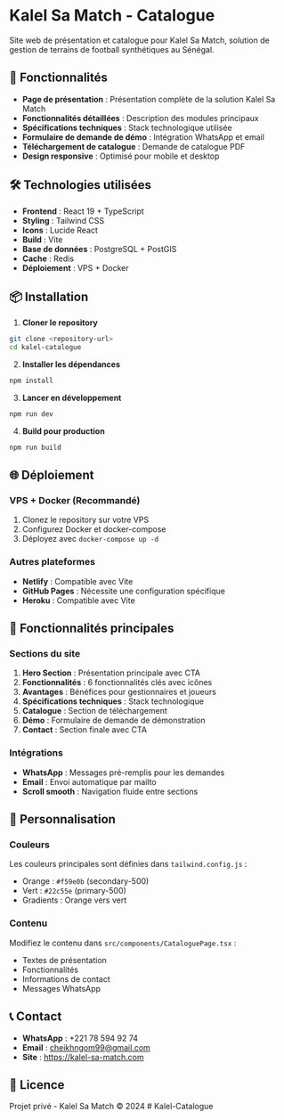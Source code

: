 # Kalel Sa Match - Catalogue

Site web de présentation et catalogue pour Kalel Sa Match, solution de gestion de terrains de football synthétiques au Sénégal.

## 🚀 Fonctionnalités

- **Page de présentation** : Présentation complète de la solution Kalel Sa Match
- **Fonctionnalités détaillées** : Description des modules principaux
- **Spécifications techniques** : Stack technologique utilisée
- **Formulaire de demande de démo** : Intégration WhatsApp et email
- **Téléchargement de catalogue** : Demande de catalogue PDF
- **Design responsive** : Optimisé pour mobile et desktop

## 🛠️ Technologies utilisées

- **Frontend** : React 19 + TypeScript
- **Styling** : Tailwind CSS
- **Icons** : Lucide React
- **Build** : Vite
- **Base de données** : PostgreSQL + PostGIS
- **Cache** : Redis
- **Déploiement** : VPS + Docker

## 📦 Installation

1. **Cloner le repository**
```bash
git clone <repository-url>
cd kalel-catalogue
```

2. **Installer les dépendances**
```bash
npm install
```

3. **Lancer en développement**
```bash
npm run dev
```

4. **Build pour production**
```bash
npm run build
```

## 🌐 Déploiement

### VPS + Docker (Recommandé)
1. Clonez le repository sur votre VPS
2. Configurez Docker et docker-compose
3. Déployez avec `docker-compose up -d`

### Autres plateformes
- **Netlify** : Compatible avec Vite
- **GitHub Pages** : Nécessite une configuration spécifique
- **Heroku** : Compatible avec Vite

## 📱 Fonctionnalités principales

### Sections du site
1. **Hero Section** : Présentation principale avec CTA
2. **Fonctionnalités** : 6 fonctionnalités clés avec icônes
3. **Avantages** : Bénéfices pour gestionnaires et joueurs
4. **Spécifications techniques** : Stack technologique
5. **Catalogue** : Section de téléchargement
6. **Démo** : Formulaire de demande de démonstration
7. **Contact** : Section finale avec CTA

### Intégrations
- **WhatsApp** : Messages pré-remplis pour les demandes
- **Email** : Envoi automatique par mailto
- **Scroll smooth** : Navigation fluide entre sections

## 🎨 Personnalisation

### Couleurs
Les couleurs principales sont définies dans `tailwind.config.js` :
- Orange : `#f59e0b` (secondary-500)
- Vert : `#22c55e` (primary-500)
- Gradients : Orange vers vert

### Contenu
Modifiez le contenu dans `src/components/CataloguePage.tsx` :
- Textes de présentation
- Fonctionnalités
- Informations de contact
- Messages WhatsApp

## 📞 Contact

- **WhatsApp** : +221 78 594 92 74
- **Email** : cheikhngom99@gmail.com
- **Site** : https://kalel-sa-match.com

## 📄 Licence

Projet privé - Kalel Sa Match © 2024
#   K a l e l - C a t a l o g u e 
 
 